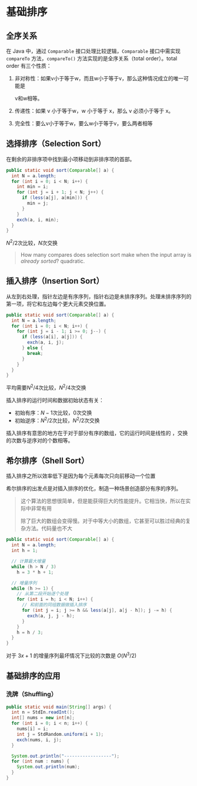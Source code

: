 # 基础排序

## 全序关系

在 Java 中，通过 `Comparable` 接口处理比较逻辑，`Comparable` 接口中需实现 `compareTo` 方法，`compareTo()` 方法实现的是全序关系（total order）。total order 有三个性质：

1. 非对称性：如果v小于等于w，而且w小于等于v，那么这种情况成立的唯一可能是 

   v和w相等。

2. 传递性：如果 v 小于等于w，w 小于等于 x，那么 v 必须小于等于 x。

3. 完全性：要么v小于等于w，要么w小于等于v，要么两者相等



## 选择排序（Selection Sort）

在剩余的非排序项中找到最小项移动到非排序项的首部。

``` java
public static void sort(Comparable[] a) {
  int N = a.length;
  for (int i = 0; i < N; i++) {
    int min = i;
    for (int j = i + 1; j < N; j++) {
      if (less(a[j], a[min])) {
        min = j;
      }
    }
    exch(a, i, min);
  }
}
```

$N^2/2$次比较，$N$次交换

> How many compares does selection sort make when the input array is *already sorted*?
> quadratic.



## 插入排序（Insertion Sort）

从左到右处理，指针左边是有序序列，指针右边是未排序序列。处理未排序序列的第一项，将它和左边每个更大元素交换位置。

``` java
public static void sort(Comparable[] a) {
  int N = a.length;
  for (int i = 0; i < N; i++) {
    for (int j = i - 1; i >= 0; j--) {
      if (less(a[i], a[j])) {
        exch(a, i, j);
      } else {
        break;
      }
    }
  }
}
```

平均需要$N^2/4$次比较，$N^2/4$次交换

插入排序的运行时间和数据初始状态有关：

- 初始有序：$N - 1$次比较，0次交换
- 初始逆序：$N^2/2$次比较，$N^2/2$次交换

插入排序有意思的地方在于对于部分有序的数组，它的运行时间是线性的 ，交换的次数与逆序对的个数相等。



## 希尔排序（Shell Sort）

插入排序之所以效率低下是因为每个元素每次只向前移动一个位置

希尔排序的出发点是对插入排序的优化，制造一种场景创造部分有序的序列。

> 这个算法的思想很简单，但是能获得巨大的性能提升。它相当快，所以在实际中非常有用 
>
> 除了巨大的数组会变得慢。对于中等大小的数组，它甚至可以胜过经典的复杂方法。代码量也不大

``` java
public static void sort(Comparable[] a) {
  int N = a.length;
  int h = 1;

  // 计算最大增量
  while (h > N / 3)
    h = 3 * h + 1;

  // 增量序列
  while (h >= 1) {
    // 从第二段开始逐个处理
    for (int i = h; i < N; i++) {
      // 和前面的同组数据做插入排序
      for (int j = i; j >= h && less(a[j], a[j - h]); j -= h) {
        exch(a, j, j - h);
      }
    }
    h = h / 3;
  }
}
```

对于 $3x+1$ 的增量序列最坏情况下比较的次数是 $O(N^3/2)$



## 基础排序的应用

### 洗牌（Shuffling）

``` java
public static void main(String[] args) {
  int n = StdIn.readInt();
  int[] nums = new int[n];
  for (int i = 0; i < n; i++) {
    nums[i] = i;
    int j = StdRandom.uniform(i + 1);
    exch(nums, i, j);
  }

  System.out.println("------------------");
  for (int num : nums) {
    System.out.println(num);
  }
}
```

